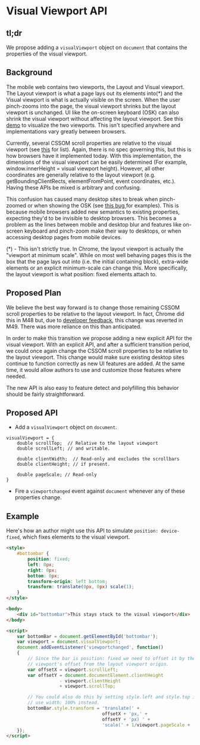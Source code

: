 # Visual Viewport API

## tl;dr

We propose adding a `visualViewport` object on `document` that contains the properties of the visual viewport.

## Background

The mobile web contains two viewports, the Layout and Visual viewport. The Layout viewport is what a page lays out its elements into(*) and the Visual viewport is what is actually visible on the screen. When the user pinch-zooms into the page, the visual viewport shrinks but the layout viewport is unchanged. UI like the on-screen keyboard (OSK) can also shrink the visual viewport without affecting the layout viewport. See this [demo](http://bokan.ca/viewport/index.html) to visualize the two viewports. This isn't specified anywhere and implementations vary greatly between browsers.

Currently, several CSSOM scroll properties are relative to the visual viewport (see [this](https://docs.google.com/document/d/1ZzzvA_AuMDa_nlwIc9PdpzfIXsgrOZDixFvEFwrfXJM/edit#) for list). Again, there is no spec governing this, but this is how browsers have it implemented today. With this implementation, the dimensions of the visual viewport can be easily determined (For example, window.innerHeight = visual viewport height). However, all other coordinates are generally relative to the layout viewport (e.g. getBoundingClientRects, elementFromPoint, event coordinates, etc.). Having these APIs be mixed is arbitrary and confusing.

This confusion has caused many desktop sites to break when pinch-zoomed or when showing the OSK (see [this bug ](http://crbug.com/489206) for examples). This is because mobile browsers added new semantics to existing properties, expecting they'd to be invisible to desktop browsers. This becomes a problem as the lines between mobile and desktop blur and features like on-screen keyboard and pinch-zoom make their way to desktops, or when accessing desktop pages from mobile devices.

(*) - This isn't strictly true. In Chrome, the layout viewport is actually the "viewport at minimum scale". While on most well behaving pages this is the box that the page lays out into (i.e. the initial containing block), extra-wide elements or an explicit minimum-scale can change this. More specifically, the layout viewport is what position: fixed elements attach to.

## Proposed Plan

We believe the best way forward is to change those remaining CSSOM scroll properties to be relative to the layout viewport. In fact, Chrome did this in M48 but, due to [developer feedback](http://crbug.com/571297), this change was reverted in M49. There was more reliance on this than anticipated.

In order to make this transition we propose adding a new explicit API for the visual viewport. With an explicit API, and after a sufficient transition period, we could once again change the CSSOM scroll properties to be relative to the layout viewport. This change would make sure existing desktop sites continue to function correctly as new UI features are added. At the same time, it would allow authors to use and customize those features where needed.

The new API is also easy to feature detect and polyfilling this behavior should be fairly straightforward.

## Proposed API

  * Add a `visualViewport` object on `document`. 

```
visualViewport = {
    double scrollTop;  // Relative to the layout viewport
    double scrollLeft; // and writable.

    double clientWidth;  // Read-only and excludes the scrollbars
    double clientHeight; // if present.

    double pageScale; // Read-only
}
```

  * Fire a `viewportchanged` event against `document` whenever any of these properties change.

## Example

Here's how an author might use this API to simulate `position: device-fixed`, which fixes elements to the visual viewport.

```html
<style>
    #bottombar {
        position: fixed;
        left: 0px;
        right: 0px;
        bottom: 0px;
        transform-origin: left bottom;
        transform: translate(0px, 0px) scale(1);
    }
</style>

<body>
    <div id="bottombar">This stays stuck to the visual viewport</div>
</body>

<script>
    var bottomBar = document.getElementById('bottombar');
    var viewport = document.visualViewport;
    document.addEventListener('viewportchanged', function()   
    {
        // Since the bar is position: fixed we need to offset it by the visual
        // viewport's offset from the layout viewport origin.
        var offsetX = viewport.scrollLeft;
        var offsetY = document.documentElement.clientHeight
                    - viewport.clientHeight
                    + viewport.scrollTop;

        // You could also do this by setting style.left and style.top if you
        // use width: 100% instead.
        bottomBar.style.transform = 'translate(' + 
                                    offsetX + 'px,' +
                                    offsetY + 'px) ' +
                                    'scale(' + 1/viewport.pageScale + ')'
    });
</script>
```
